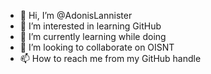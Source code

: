 - 👋 Hi, I’m @AdonisLannister
- 👀 I’m interested in learning GitHub
- 🌱 I’m currently learning while doing
- 💞️ I’m looking to collaborate on OISNT
- 📫 How to reach me from my GitHub handle

<!---
AdonisLannister/AdonisLannister is a ✨ special ✨ repository because its `README.md` (this file) appears on your GitHub profile.
You can click the Preview link to take a look at your changes.
--->
